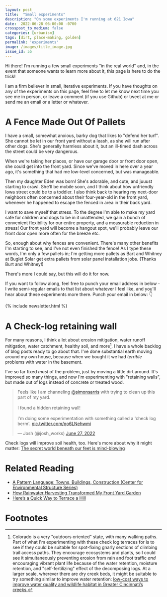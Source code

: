 ```yaml
---
layout: post
title:  "Small experiments"
description: "On some experiments I'm running at 621 Iowa"
date:  2022-06-28 06:00:00 -0700
crosspost_to_medium: false
categories: [urbanism]
tags: [dirt, place-making, golden]
permalink: 'experiments'
image: /images/title_image.jpg
issue_id: 55
---
```


Hi there! I'm running a few small experiments "in the real world" and, in the event that someone wants to learn more about it, this page is here to do the trick!

I am a firm believer in small, iterative experiments. If you have thoughts on any of the experiments on this page, feel free to let me know next time you see me in person, or leave a comment (if you use Github) or tweet at me or send me an email or a letter or whatever.

# A Fence Made Out Of Pallets

I have a small, somewhat anxious, barky dog that likes to "defend her turf". She cannot be let in our front yard without a leash, as she will run after other dogs. She's generally harmless about it, but an ill-timed dash across the street could be very dangerous.

When we're taking her places, or have our garage door or front door open, she could get into the front yard. Since we've moved in here over a year ago, it's something that had me low-level concerned, but was manageable.

Then my daughter Eden was born! She's adorable, and cute, and juuust starting to crawl. She'll be mobile soon, and I think about how unfriendly Iowa street could be to a toddler. I also think back to hearing my next-door neighbors often concerned about their four-year-old in the front yard, whenever he happened to escape the fenced in area in their back yard.

I want to save myself that stress. To the degree I'm able to make my yard safe for children and dogs to be in it unattended, we gain a bunch of convenient flexibility for our entire property, and a measurable reduction in stress! Our front yard will become a hangout spot, we'll probably leave our front door open more often for the breeze etc.

So, enough about why fences are convenient. There's many other benefits I'm starting to see, and I've not even finished the fence! As I type these words, I'm only a few pallets in; I'm getting more pallets as Bart and Whitney at Buglet Solar get extra pallets from solar panel installation jobs. (Thanks Burt and Whitney!)

There's more I could say, but this will do it for now.

If you want to follow along, feel free to punch your email address in below - I write semi-regular emails to that list about whatever I feel like, and you'll hear about these experiments more there. Punch your email in below: 👇

{% include newsletter.html %}

# A Check-log retaining wall

For many reasons, I think a lot about erosion mitigation, water runoff mitigation, water catchment, healthy soil, and more[^erosion]. I have a whole backlog of blog posts ready to go about that. I've done substantial earth moving around my own house, because when we bought it we had _terrible_ problems with water in the basement.

I've so far fixed _most_ of the problem, just by moving a little dirt around. It's improved so many things, and now I'm experimenting with "retaining walls", but made out of logs instead of concrete or treated wood.

<blockquote class="twitter-tweet"><p lang="en" dir="ltr">Feels like I am channeling <a href="https://twitter.com/simonsarris?ref_src=twsrc%5Etfw">@simonsarris</a> with trying to clean up this part of my yard.<br><br>I found a hidden retaining wall! <br><br>I&#39;m doing some experimentation with something called a &#39;check log berm&#39;. <a href="https://t.co/qo6LNehwmi">pic.twitter.com/qo6LNehwmi</a></p>&mdash; Josh (@josh_works) <a href="https://twitter.com/josh_works/status/1541265472045195264?ref_src=twsrc%5Etfw">June 27, 2022</a></blockquote> <script async src="https://platform.twitter.com/widgets.js" charset="utf-8"></script>

Check logs will improve soil health, too. Here's more about why it might matter: [The secret world beneath our feet is mind-blowing](https://www.theguardian.com/environment/2022/may/07/secret-world-beneath-our-feet-mind-blowing-key-to-planets-future?utm_source=pocket_mylist)






# Related Reading

- [A Pattern Language: Towns, Buildings, Construction (Center for Environmental Structure Series)](https://www.amazon.com/Pattern-Language-Buildings-Construction-Environmental/dp/0195019199)
- [How Rainwater Harvesting Transformed My Front Yard Garden](https://www.tenthacrefarm.com/front-yard-rainwater-catchment/)
- [Here’s a Quick Way to Terrace a Hill](https://www.tenthacrefarm.com/quick-terrace-hill/)

# Footnotes

[^erosion]: Colorado is a very "outdoors oriented" state, with many walking paths. Part of what I'm experimenting with these check log terraces for is to see if they could be suitable for spot-fixing gnarly sections of climbing trail access paths. They encourage ecosystems and plants, so I could see it simultaneously preventing erosion from rain and foot traffic _and_ encouraging vibrant plant life because of the water retention, moisture retention, and "self-fertilizing" effect of the decomposing logs. At a larger scale, wherever there are dry creek beds, it might be suitable to try something similar to improve water retention: [low-cost ways to improve water quality and wildlife habitat in Greater Cincinnati’s creeks.](https://www.uc.edu/news/articles/2022/05/uc-examines-low-cost-ways-to-improve-ohios-streams.html?utm_source=pocket_mylist)
